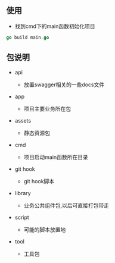 ## 使用
- 找到cmd下的main函数初始化项目
```go
go build main.go
```

## 包说明
- api 
    - 放置swagger相关的一些docs文件
    
- app
    - 项目主要业务所在包
    
- assets
    - 静态资源包
    
- cmd
    - 项目启动main函数所在目录
    
- git hook
    - git hook脚本
    
- library
    - 业务公共组件包,以后可直接打包带走

- script
    - 可能的脚本放置地
    
- tool
    - 工具包